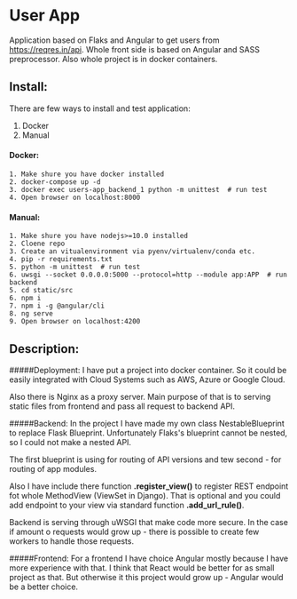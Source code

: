 # User App

Application based on Flaks and Angular to get users from https://reqres.in/api.
Whole front side is based on Angular and SASS preprocessor. Also whole project is in docker containers.

## Install:

There are few ways to install and test application:
1. Docker
2. Manual


#### Docker:
    1. Make shure you have docker installed
    2. docker-compose up -d
    3. docker exec users-app_backend_1 python -m unittest  # run test
    4. Open browser on localhost:8000 
    
#### Manual:
    1. Make shure you have nodejs>=10.0 installed
    2. Cloene repo
    3. Create an vitualenvironment via pyenv/virtualenv/conda etc.
    4. pip -r requirements.txt
    5. python -m unittest  # run test
    6. uwsgi --socket 0.0.0.0:5000 --protocol=http --module app:APP  # run backend
    5. cd static/src
    6. npm i
    7. npm i -g @angular/cli
    8. ng serve
    9. Open browser on localhost:4200
    
    
## Description:

#####Deployment:
I have put a project into docker container.
So it could be easily integrated with Cloud Systems such as AWS, Azure or Google Cloud.

Also there is Nginx as a proxy server.
Main purpose of that is to serving static files from frontend and pass all request to backend API.

#####Backend:
In the project I have made my own class NestableBlueprint to replace Flask Blueprint.
Unfortunately Flaks's blueprint cannot be nested, so I could not make a nested API.

The first blueprint is using for routing of API versions and tew second - for routing of app modules.

Also I have include there function **.register_view()** to register REST endpoint fot whole MethodView (ViewSet in Django).
That is optional and you could add endpoint to your view via standard function **.add_url_rule()**.

Backend is serving through uWSGI that make code more secure. In the case if amount o requests would grow up - there is
 possible to create few workers to handle those requests.

#####Frontend:
For a frontend I have choice Angular mostly because I have more experience with that.
I think that React would be better for as small project as that. 
But otherwise it this project would grow up - Angular would be a better choice.


